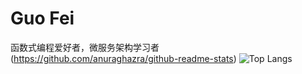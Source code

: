 # Guo Fei


函数式编程爱好者，微服务架构学习者
(https://github.com/anuraghazra/github-readme-stats)
![Top Langs](https://github-readme-stats.vercel.app/api/top-langs/?username=goffyguo&layout=compact)

